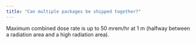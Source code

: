 ```yaml
---
title: "Can multiple packages be shipped together?"
---
```

Maximum combined dose rate is up to 50 mrem/hr at 1 m (halfway between a radiation area and a high radiation area).

